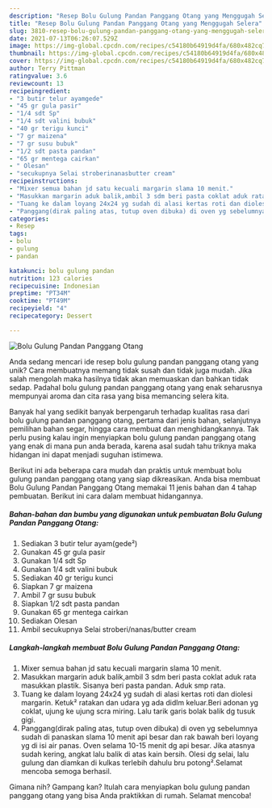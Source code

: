 ```yaml
---
description: "Resep Bolu Gulung Pandan Panggang Otang yang Menggugah Selera"
title: "Resep Bolu Gulung Pandan Panggang Otang yang Menggugah Selera"
slug: 3810-resep-bolu-gulung-pandan-panggang-otang-yang-menggugah-selera
date: 2021-07-13T06:26:07.529Z
image: https://img-global.cpcdn.com/recipes/c54180b64919d4fa/680x482cq70/bolu-gulung-pandan-panggang-otang-foto-resep-utama.jpg
thumbnail: https://img-global.cpcdn.com/recipes/c54180b64919d4fa/680x482cq70/bolu-gulung-pandan-panggang-otang-foto-resep-utama.jpg
cover: https://img-global.cpcdn.com/recipes/c54180b64919d4fa/680x482cq70/bolu-gulung-pandan-panggang-otang-foto-resep-utama.jpg
author: Terry Pittman
ratingvalue: 3.6
reviewcount: 13
recipeingredient:
- "3 butir telur ayamgede"
- "45 gr gula pasir"
- "1/4 sdt Sp"
- "1/4 sdt valini bubuk"
- "40 gr terigu kunci"
- "7 gr maizena"
- "7 gr susu bubuk"
- "1/2 sdt pasta pandan"
- "65 gr mentega cairkan"
- " Olesan"
- "secukupnya Selai stroberinanasbutter cream"
recipeinstructions:
- "Mixer semua bahan jd satu kecuali margarin slama 10 menit."
- "Masukkan margarin aduk balik,ambil 3 sdm beri pasta coklat aduk rata masukkan plastik. Sisanya beri pasta pandan. Aduk smp rata."
- "Tuang ke dalam loyang 24x24 yg sudah di alasi kertas roti dan diolesi margarin. Ketuk² ratakan dan udara yg ada didlm keluar.Beri adonan yg coklat, ujung ke ujung scra miring. Lalu tarik garis bolak balik dg tusuk gigi."
- "Panggang(dirak paling atas, tutup oven dibuka) di oven yg sebelumnya sudah di panaskan slama 10 menit api besar dan rak bawah beri loyang yg di isi air panas. Oven selama 10-15 menit dg api besar. Jika atasnya sudah kering, angkat lalu balik di atas kain bersih. Olesi dg selai, lalu gulung dan diamkan di kulkas terlebih dahulu bru potong².Selamat mencoba semoga berhasil."
categories:
- Resep
tags:
- bolu
- gulung
- pandan

katakunci: bolu gulung pandan 
nutrition: 123 calories
recipecuisine: Indonesian
preptime: "PT34M"
cooktime: "PT49M"
recipeyield: "4"
recipecategory: Dessert

---
```



![Bolu Gulung Pandan Panggang Otang](https://img-global.cpcdn.com/recipes/c54180b64919d4fa/680x482cq70/bolu-gulung-pandan-panggang-otang-foto-resep-utama.jpg)

Anda sedang mencari ide resep bolu gulung pandan panggang otang yang unik? Cara membuatnya memang tidak susah dan tidak juga mudah. Jika salah mengolah maka hasilnya tidak akan memuaskan dan bahkan tidak sedap. Padahal bolu gulung pandan panggang otang yang enak seharusnya mempunyai aroma dan cita rasa yang bisa memancing selera kita.

Banyak hal yang sedikit banyak berpengaruh terhadap kualitas rasa dari bolu gulung pandan panggang otang, pertama dari jenis bahan, selanjutnya pemilihan bahan segar, hingga cara membuat dan menghidangkannya. Tak perlu pusing kalau ingin menyiapkan bolu gulung pandan panggang otang yang enak di mana pun anda berada, karena asal sudah tahu triknya maka hidangan ini dapat menjadi suguhan istimewa.




Berikut ini ada beberapa cara mudah dan praktis untuk membuat bolu gulung pandan panggang otang yang siap dikreasikan. Anda bisa membuat Bolu Gulung Pandan Panggang Otang memakai 11 jenis bahan dan 4 tahap pembuatan. Berikut ini cara dalam membuat hidangannya.

<!--inarticleads1-->

##### Bahan-bahan dan bumbu yang digunakan untuk pembuatan Bolu Gulung Pandan Panggang Otang:

1. Sediakan 3 butir telur ayam(gede²)
1. Gunakan 45 gr gula pasir
1. Gunakan 1/4 sdt Sp
1. Gunakan 1/4 sdt valini bubuk
1. Sediakan 40 gr terigu kunci
1. Siapkan 7 gr maizena
1. Ambil 7 gr susu bubuk
1. Siapkan 1/2 sdt pasta pandan
1. Gunakan 65 gr mentega cairkan
1. Sediakan  Olesan
1. Ambil secukupnya Selai stroberi/nanas/butter cream




<!--inarticleads2-->

##### Langkah-langkah membuat Bolu Gulung Pandan Panggang Otang:

1. Mixer semua bahan jd satu kecuali margarin slama 10 menit.
1. Masukkan margarin aduk balik,ambil 3 sdm beri pasta coklat aduk rata masukkan plastik. Sisanya beri pasta pandan. Aduk smp rata.
1. Tuang ke dalam loyang 24x24 yg sudah di alasi kertas roti dan diolesi margarin. Ketuk² ratakan dan udara yg ada didlm keluar.Beri adonan yg coklat, ujung ke ujung scra miring. Lalu tarik garis bolak balik dg tusuk gigi.
1. Panggang(dirak paling atas, tutup oven dibuka) di oven yg sebelumnya sudah di panaskan slama 10 menit api besar dan rak bawah beri loyang yg di isi air panas. Oven selama 10-15 menit dg api besar. Jika atasnya sudah kering, angkat lalu balik di atas kain bersih. Olesi dg selai, lalu gulung dan diamkan di kulkas terlebih dahulu bru potong².Selamat mencoba semoga berhasil.




Gimana nih? Gampang kan? Itulah cara menyiapkan bolu gulung pandan panggang otang yang bisa Anda praktikkan di rumah. Selamat mencoba!
